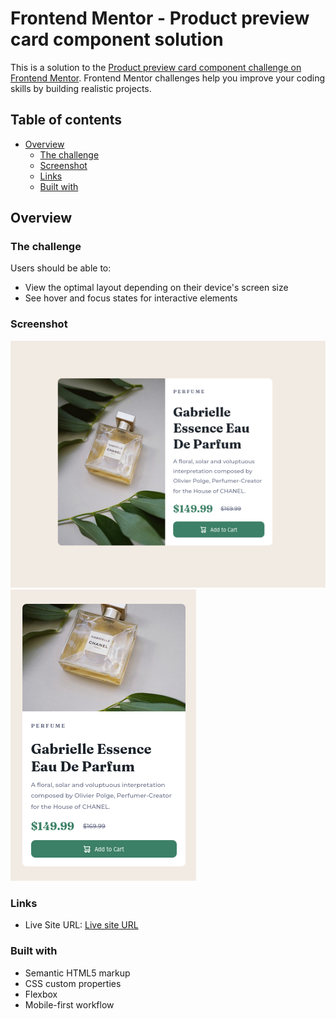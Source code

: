 # Frontend Mentor - Product preview card component solution

This is a solution to the [Product preview card component challenge on Frontend Mentor](https://www.frontendmentor.io/challenges/product-preview-card-component-GO7UmttRfa). Frontend Mentor challenges help you improve your coding skills by building realistic projects. 

## Table of contents

- [Overview](#overview)
  - [The challenge](#the-challenge)
  - [Screenshot](#screenshot)
  - [Links](#links)
  - [Built with](#built-with)

## Overview

### The challenge

Users should be able to:

- View the optimal layout depending on their device's screen size
- See hover and focus states for interactive elements

### Screenshot

![](./images/screenshotdesk.png)
![](./images/screenshotmobile.png)

### Links

- Live Site URL: [Live site URL](https://luizpereiradev.github.io/frontendMentorProjects/project-newbie-1-previewCardComponent/projects/newbie/product-preview-card-component-main/index.html)

### Built with

- Semantic HTML5 markup
- CSS custom properties
- Flexbox
- Mobile-first workflow
